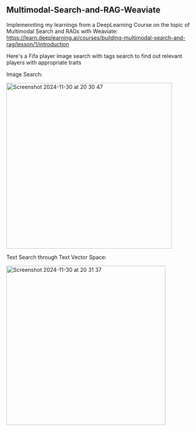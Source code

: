 ## Multimodal-Search-and-RAG-Weaviate

Implemennting my learnings from a DeepLearning Course on the topic of Multimodal Search and RAGs with Weaviate:
https://learn.deeplearning.ai/courses/building-multimodal-search-and-rag/lesson/1/introduction

Here's a Fifa player image search with tags search to find out relevant players with appropriate traits

Image Search:

<img width="435" alt="Screenshot 2024-11-30 at 20 30 47" src="https://github.com/user-attachments/assets/e82993f8-a368-4d32-8927-915093a09a0e">

Text Search through Text Vector Space:

<img width="418" alt="Screenshot 2024-11-30 at 20 31 37" src="https://github.com/user-attachments/assets/6c34ec97-34e6-431e-b0e3-43e307558dad">
